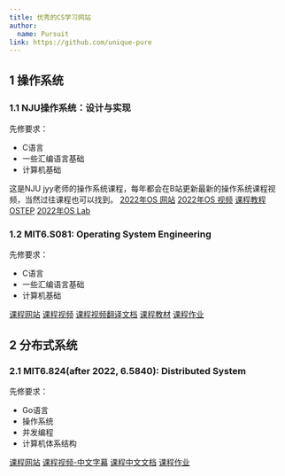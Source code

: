 ```yaml
---
title: 优秀的CS学习网站
author: 
  name: Pursuit
link: https://github.com/unique-pure
---
```

## 1 操作系统
### 1.1 NJU操作系统：设计与实现
先修要求：
* C语言
* 一些汇编语言基础
* 计算机基础

这是NJU jyy老师的操作系统课程，每年都会在B站更新最新的操作系统课程视频，当然过往课程也可以找到。
[2022年OS 网站](https://jyywiki.cn/OS/2022/index.html)
[2022年OS 视频](https://www.bilibili.com/video/BV1Cm4y1d7Ur/?spm_id_from=333.788&vd_source=cf653f235f52de98cb93354b5c75a0bc)
[课程教程OSTEP](https://pages.cs.wisc.edu/~remzi/OSTEP/)
[2022年OS Lab](https://jyywiki.cn/OS/2022/index.html)
### 1.2 MIT6.S081: Operating System Engineering
先修要求：
* C语言
* 一些汇编语言基础
* 计算机基础

[课程网站](https://pdos.csail.mit.edu/6.828/2021/schedule.html)
[课程视频](https://www.youtube.com/watch?v=L6YqHxYHa7A)
[课程视频翻译文档](https://mit-public-courses-cn-translatio.gitbook.io/mit6-s081/)
[课程教材](https://pdos.csail.mit.edu/6.828/2021/xv6/book-riscv-rev2.pdf)
[课程作业](https://pdos.csail.mit.edu/6.828/2021/schedule.html)
## 2 分布式系统
### 2.1 MIT6.824(after 2022, 6.5840): Distributed System
先修要求：
* Go语言
* 操作系统
* 并发编程
* 计算机体系结构

[课程网站](https://pdos.csail.mit.edu/6.824/)
[课程视频-中文字幕](https://www.bilibili.com/video/BV1CU4y1P7PE/?spm_id_from=333.337.search-card.all.click)
[课程中文文档](https://mit-public-courses-cn-translatio.gitbook.io/mit6-824)
[课程作业](http://nil.csail.mit.edu/6.824/2022/)
